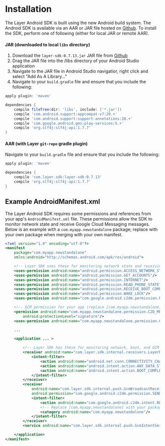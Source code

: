 # Installation
The Layer Android SDK is built using the new Android build system. The Android SDK is available via an AAR or JAR file hosted on [Github](https://github.com/layerhq/releases-android). To install the SDK, perform one of following (either for local JAR or remote AAR).

#### JAR (downloaded to local `libs` directory)

1. Download the `layer-sdk-0.7.13.jar` JAR file from [Github](https://github.com/layerhq/releases-android)
2. Drag the JAR file into the /libs directory of your Android Studio application
3. Navigate to the JAR file in Android Studio navigatior, right click and select "Add As A Library..."
4. Navigate to your `build.gradle` file and ensure that you include the following:

```groovy
apply plugin: 'maven'

dependencies {
    compile fileTree(dir: 'libs', include: ['*.jar'])
    compile 'com.android.support:appcompat-v7:20.+'
    compile 'com.android.support:support-annotations:20.+'
    compile 'com.google.android.gms:play-services:5.+'
    compile 'org.slf4j:slf4j-api:1.7.7'
}
```

#### AAR (with Layer `git-repo` gradle plugin)
Navigate to your `build.gradle` file and ensure that you include the following:

```groovy
apply plugin: 'maven'

dependencies {
    compile 'com.layer.sdk:layer-sdk:0.7.13'
    compile 'org.slf4j:slf4j-api:1.7.7'
}
```

## Example AndroidManifest.xml
The Layer Android SDK requires some permissions and references from your app's `AndroidManifest.xml` file.  These permissions allow the SDK to monitor network state and receive Google Cloud Messaging messages.  Below is an example with a `com.myapp.newstandalone` package; replace with your own package when merging with your own manifest.

``` xml
<?xml version="1.0" encoding="utf-8"?>
<manifest
    package="com.myapp.newstandalone"
    xmlns:android="http://schemas.android.com/apk/res/android">

    <!-- Layer SDK uses these for monitoring network state and receiving GCM -->
    <uses-permission android:name="android.permission.ACCESS_NETWORK_STATE"/>
    <uses-permission android:name="android.permission.GET_ACCOUNTS"/>
    <uses-permission android:name="android.permission.INTERNET"/>
    <uses-permission android:name="android.permission.READ_PHONE_STATE"/>
    <uses-permission android:name="android.permission.RECEIVE_BOOT_COMPLETED"/>
    <uses-permission android:name="android.permission.WAKE_LOCK"/>
    <uses-permission android:name="com.google.android.c2dm.permission.RECEIVE"/>

    <!-- GCM permission for your app (replace [com.myapp.newstandalone] with your package name) -->
    <permission android:name="com.myapp.newstandalone.permission.C2D_MESSAGE"
        android:protectionLevel="signature"/>
    <uses-permission android:name="com.myapp.newstandalone.permission.C2D_MESSAGE"/>

    ...

    <application ... >

        <!-- Layer SDK has these for monitoring network, boot, and GCM -->
        <receiver android:name="com.layer.sdk.internal.receivers.LayerReceiver">
            <intent-filter>
                <action android:name="android.net.conn.CONNECTIVITY_CHANGE"/>
                <action android:name="android.intent.action.ANY_DATA_STATE"/>
                <action android:name="android.intent.action.BOOT_COMPLETED"/>
            </intent-filter>
        </receiver>
        <receiver
            android:name="com.layer.sdk.internal.push.GcmBroadcastReceiver"
            android:permission="com.google.android.c2dm.permission.SEND">
            <intent-filter>
                <action android:name="com.google.android.c2dm.intent.RECEIVE"/>
        		<!-- Replace [com.myapp.newstandalone] with your package name -->
                <category android:name="com.myapp.newstandalone"/>
            </intent-filter>
        </receiver>
        <service android:name="com.layer.sdk.internal.push.GcmIntentService"/>

    </application>
</manifest>
```
